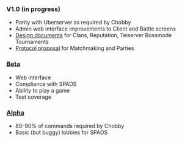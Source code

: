 ### V1.0 (in progress)
- Parity with Uberserver as required by Chobby
- Admin web interface improvements to Client and Battle screens
- [Design documents](documents/designs) for Clans, Reputation, Teiserver Bossmode Tournaments
- [Protocol proposal](documents/spring) for Matchmaking and Parties

### [Beta](https://github.com/Teifion/teiserver/releases/tag/beta)
- Web interface
- Compliance with SPADS
- Ability to play a game
- Test coverage

### [Alpha](https://github.com/Teifion/teiserver/releases/tag/alpha)
- 80-90% of commands required by Chobby
- Basic (but buggy) lobbies for SPADS
